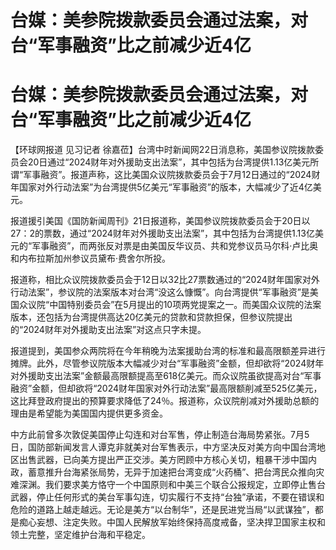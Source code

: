 # 台媒：美参院拨款委员会通过法案，对台“军事融资”比之前减少近4亿

# 台媒：美参院拨款委员会通过法案，对台“军事融资”比之前减少近4亿

【环球网报道 见习记者
徐嘉莅】台湾中时新闻网22日消息称，美国参议院拨款委员会20日通过“2024财年对外援助支出法案”，其中包括为台湾提供1.13亿美元所谓“军事融资”。报道声称，这比美国众议院拨款委员会于7月12日通过的“2024财年国家对外行动法案”为台湾提供5亿美元“军事融资”的版本，大幅减少了近4亿美元。

报道援引美国《国防新闻周刊》21日报道称，美国参议院拨款委员会于20日以27：2的票数，通过“2024财年对外援助支出法案”，其中包括为台湾提供1.13亿美元的“军事融资”，而两张反对票是由美国反华议员、共和党参议员马尔科·卢比奥和内布拉斯加州参议员黛布·费舍尔所投。

报道称，相比众议院拨款委员会于12日以32比27票数通过的“2024财年国家对外行动法案”，参议院的法案版本对台湾“没这么慷慨”。向台湾提供“军事融资”是美国众议院“中国特别委员会”在5月提出的10项两党提案之一。而美国众议院的法案版本，还包括为台湾提供高达20亿美元的贷款和贷款担保，但参议院提出的“2024财年对外援助支出法案”对这点只字未提。

报道提到，美国参众两院将在今年稍晚为法案援助台湾的标准和最高限额差异进行摊牌。此外，尽管参议院版本大幅减少对台“军事融资”金额，但却欲将“2024财年对外援助支出法案”金额最高限额提高至618亿美元。而众议院虽欲提高对台“军事融资”金额，但却欲将“2024财年国家对外行动法案”最高限额削减至525亿美元，这比拜登政府提出的预算要求降低了24％。报道称，众议院削减对外援助总额的理由是希望能为美国国内提供更多资金。

中方此前曾多次敦促美国停止勾连和对台军售，停止制造台海局势紧张。7月5日，国防部新闻发言人谭克非就美对台军售表示，中方坚决反对美方向中国台湾地区出售武器，已向美方提出严正交涉。美方罔顾中方核心关切，粗暴干涉中国内政，蓄意推升台海紧张局势，无异于加速把台湾变成“火药桶”、把台湾民众推向灾难深渊。我们要求美方恪守一个中国原则和中美三个联合公报规定，立即停止售台武器，停止任何形式的美台军事勾连，切实履行不支持“台独”承诺，不要在错误和危险的道路上越走越远。无论是美方“以台制华”，还是民进党当局“以武谋独”，都是痴心妄想、注定失败。中国人民解放军始终保持高度戒备，坚决捍卫国家主权和领土完整，坚定维护台海和平稳定。

